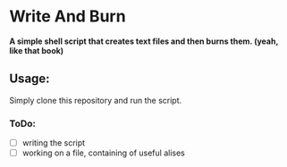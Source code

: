 # Write And Burn
**A simple shell script that creates text files and then burns them. (yeah, like that book)**
## Usage:
Simply clone this repository and run the script.







### ToDo:
- [ ] writing the script
- [ ] working on a file, containing of useful alises
